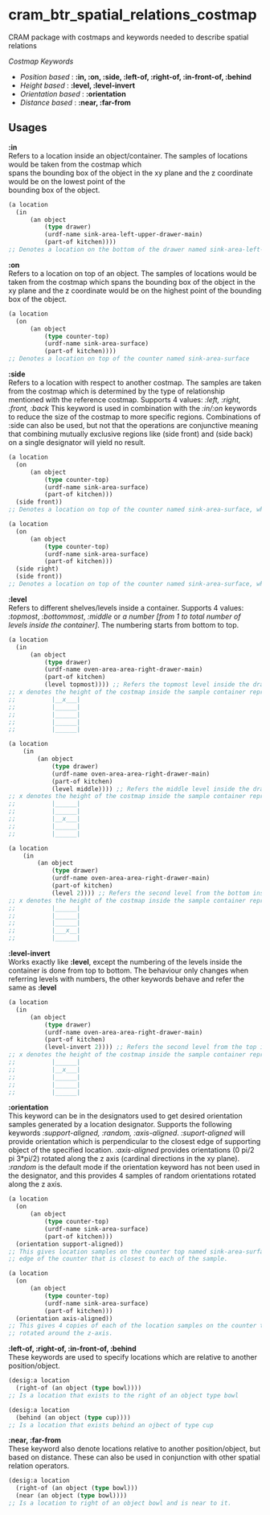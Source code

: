 cram_btr_spatial_relations_costmap
==================================

CRAM package with costmaps and keywords needed to describe spatial relations

_Costmap Keywords_  
-    _Position based_ : __:in, :on, :side, :left-of, :right-of, :in-front-of, :behind__  
-    _Height based_ : __:level, :level-invert__  
-    _Orientation based_ : __:orientation__  
-    _Distance based_ : __:near, :far-from__

Usages
------

__:in__  
  Refers to a location inside an object/container. The samples of locations would be taken from the costmap which  
   spans the bounding box of the object in the xy plane and the z coordinate would be on the lowest point of the  
   bounding box of the object.  
  ``` lisp
  (a location
  	(in
  		(an object
  			(type drawer)
  			(urdf-name sink-area-left-upper-drawer-main)
  			(part-of kitchen))))
  ;; Denotes a location on the bottom of the drawer named sink-area-left-upper-drawer-main
  ```  

__:on__  
  Refers to a location on top of an object. The samples of locations would be taken from the costmap which spans
  the bounding box of the object in the xy plane and the z coordinate would be on the highest point of the
  bounding box of the object.  
  ```lisp
  (a location
  	(on
  		(an object
  			(type counter-top)
  			(urdf-name sink-area-surface)
  			(part-of kitchen))))
  ;; Denotes a location on top of the counter named sink-area-surface
  ```  

__:side__  
  Refers to a location with respect to another costmap. The samples are taken from the costmap which is determined
  by the type of relationship mentioned with the reference costmap. Supports 4 values: _:left, :right, :front, :back_
  This keyword is used in combination with the _:in/:on_ keywords to reduce the size of the costmap to more specific
  regions. Combinations of :side can also be used, but not that the operations are conjunctive meaning that combining
  mutually exclusive regions like (side front) and (side back) on a single designator will yield no result.
  ```lisp
  (a location
  	(on
  		(an object
  			(type counter-top)
  			(urdf-name sink-area-surface)
  			(part-of kitchen)))
  	(side front))
  ;; Denotes a location on top of the counter named sink-area-surface, which is restricted to the front side

  (a location
  	(on
  		(an object
  			(type counter-top)
  			(urdf-name sink-area-surface)
  			(part-of kitchen)))
  	(side right)
  	(side front))
  ;; Denotes a location on top of the counter named sink-area-surface, which is restricted to the front-right side
  ```  


__:level__  
  Refers to different shelves/levels inside a container. Supports 4 values: _:topmost_, _:bottommost_, _:middle_
  or _a number [from 1 to total number of levels inside the container]_. The numbering starts from bottom to top.
  ``` lisp
(a location  
	(in  
		(an object  
			(type drawer)
			(urdf-name oven-area-area-right-drawer-main)
			(part-of kitchen)
			(level topmost)))) ;; Refers the topmost level inside the drawer
;; x denotes the height of the costmap inside the sample container represented
;;			|__x___|
;;			|______|
;;			|______|
;;			|______|
;;			|______|
```  

``` lisp
(a location
	(in 
		(an object
			(type drawer)
			(urdf-name oven-area-area-right-drawer-main)
			(part-of kitchen)
			(level middle)))) ;; Refers the middle level inside the drawer
;; x denotes the height of the costmap inside the sample container represented
;;			|______|
;;			|______|
;;			|__x___|
;;			|______|
;;			|______|
```  

``` lisp
(a location
	(in 
		(an object
			(type drawer)
			(urdf-name oven-area-area-right-drawer-main)
			(part-of kitchen)
			(level 2)))) ;; Refers the second level from the bottom inside the drawer
;; x denotes the height of the costmap inside the sample container represented
;;			|______|
;;			|______|
;;			|______|
;;			|___x__|
;;			|______|


```  

__:level-invert__  
  Works exactly like __:level__, except the numbering of the levels inside the container is done from top to bottom.
  The behaviour only changes when referring levels with numbers, the other keywords behave and refer the same as __:level__
  ``` lisp
  (a location
	(in 
		(an object
			(type drawer)
			(urdf-name oven-area-area-right-drawer-main)
			(part-of kitchen)
			(level-invert 2)))) ;; Refers the second level from the top inside the drawer
;; x denotes the height of the costmap inside the sample container represented
;;			|______|
;;			|__x___|
;;			|______|
;;			|______|
;;			|______|
  ```

__:orientation__  
  This keyword can be in the designators used to get desired orientation samples generated by a location designator. Supports
  the following keywords _:support-aligned, :random, :axis-aligned_. _:suport-aligned_ will provide orientation which is perpendicular
  to the closest edge of supporting object of the specified location. _:axis-aligned_ provides orientations (0 pi/2 pi 3\*pi/2) rotated
  along the z axis (cardinal directions in the xy plane). _:random_ is the default mode if the orientation keyword has not been used in
  the designator, and this provides 4 samples of random orientations rotated along the z axis.
  ``` lisp
(a location
	(on
  		(an object
  			(type counter-top)
  			(urdf-name sink-area-surface)
  			(part-of kitchen)))
	(orientation support-aligned))
;; This gives location samples on the counter top named sink-area-surface and the orientation of the samples will be perpendicular to the 
;; edge of the counter that is closest to each of the sample.

(a location
	(on
  		(an object
  			(type counter-top)
  			(urdf-name sink-area-surface)
  			(part-of kitchen)))
	(orientation axis-aligned))
;; This gives 4 copies of each of the location samples on the counter top named sink-area-surface whose orientations will be (0 pi/2 pi 3\*pi/2)
;; rotated around the z-axis.

  ```

__:left-of, :right-of, :in-front-of, :behind__   
  These keywords are used to specify locations which are relative to another position/object.
  ``` lisp
(desig:a location
    (right-of (an object (type bowl))))
;; Is a location that exists to the right of an object type bowl

(desig:a location
    (behind (an object (type cup))))
;; Is a location that exists behind an ojbect of type cup
  ```  

__:near, :far-from__  
  These keyword also denote locations relative to another position/object, but based on distance. These can also be used in conjunction with other
  spatial relation operators.
  ``` lisp  
(desig:a location
    (right-of (an object (type bowl)))
    (near (an object (type bowl))))
;; Is a location to right of an object bowl and is near to it.
  ```